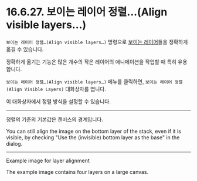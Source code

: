 # 16.6.27. 보이는 레이어 정렬…(Align visible layers…)
`보이는 레이어 정렬…(Align visible layers…)` 명령으로 [보이는 레이어](./19-glossaryx-visible_layer.md)들을 정확하게 옮길 수 있습니다.

정확하게 옮기는 기능은 많은 개수의 작은 레이어의 애니메이션을 작업할 때 특히 유용합니다.

`보이는 레이어 정렬…(Align visible layers…)` 메뉴를 클릭하면, `보이는 레이어 정렬(Align Visible Layers)` 대화상자를 엽니다.

이 대화상자에서 정렬 방식을 설정할 수 있습니다.

---

정렬의 기준의 기본값은 캔버스의 경계입니다.

You can still align the image on the bottom layer of the stack, even if it is visible, by checking "Use the (invisible) bottom layer as the base" in the dialog.

---

Example image for layer alignment

The example image contains four layers on a large canvas.